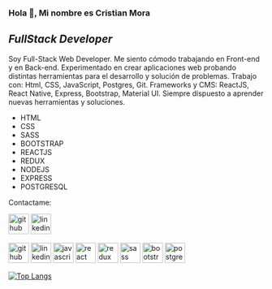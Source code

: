 ### Hola 👋, Mi nombre es Cristian Mora
## _FullStack Developer_

Soy Full-Stack Web Developer. Me siento cómodo trabajando en Front-end y en Back-end. Experimentado en crear aplicaciones web probando distintas herramientas para el desarrollo y solución de problemas. Trabajo con: Html, CSS, JavaScript, Postgres, Git.  Frameworks y CMS: ReactJS, React Native, Express, Bootstrap, Material UI. Siempre dispuesto a aprender nuevas herramientas y soluciones.

- HTML
- CSS
- SASS
- BOOTSTRAP
- REACTJS
- REDUX
- NODEJS
- EXPRESS
- POSTGRESQL

Contactame:

[<img src='https://cdn.jsdelivr.net/npm/simple-icons@3.0.1/icons/github.svg' alt='github' height='40'>](https://github.com/CristianmMst) [<img src='https://cdn.jsdelivr.net/npm/simple-icons@3.0.1/icons/linkedin.svg' alt='linkedin' height='40'>](https://www.linkedin.com/in/cristian-mora-6342a4248//)


[<img src='https://cdn.jsdelivr.net/npm/simple-icons@3.0.1/icons/github.svg' alt='github' height='40'>](https://github.com/CristianmMst)  [<img src='https://cdn.jsdelivr.net/npm/simple-icons@3.0.1/icons/linkedin.svg' alt='linkedin' height='40'>](https://www.linkedin.com/in/cristian-mora-6342a4248//)  [<img src='https://cdn.jsdelivr.net/npm/simple-icons@3.0.1/icons/javascript.svg' alt='javascript' height='40'>](#)  [<img src='https://cdn.jsdelivr.net/npm/simple-icons@3.0.1/icons/react.svg' alt='react' height='40'>](#)  [<img src='https://cdn.jsdelivr.net/npm/simple-icons@3.0.1/icons/redux.svg' alt='redux' height='40'>](#)  [<img src='https://cdn.jsdelivr.net/npm/simple-icons@3.0.1/icons/sass.svg' alt='sass' height='40'>](#)  [<img src='https://cdn.jsdelivr.net/npm/simple-icons@3.0.1/icons/bootstrap.svg' alt='bootstrap' height='40'>](#)  [<img src='https://cdn.jsdelivr.net/npm/simple-icons@3.0.1/icons/postgresql.svg' alt='postgresql' height='40'>](#)  

[![Top Langs](https://github-readme-stats.vercel.app/api/top-langs/?username=CristianmMst)](https://github.com/anuraghazra/github-readme-stats)

